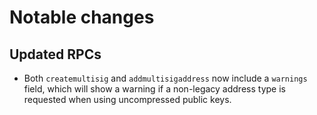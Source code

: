 Notable changes
===============

Updated RPCs
------------

- Both `createmultisig` and `addmultisigaddress` now include a `warnings`
field, which will show a warning if a non-legacy address type is requested
when using uncompressed public keys.
